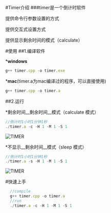 #Timer介绍
###timer是一个倒计时软件

提供命令行参数设置的方式

提供交互式设置方式

提供显示剩余时间的模式（calculate）

#使用
##1.编译软件

*__windows__
```javascript
g++ timer.cpp -o timer.exe
```
*__mac__(timer.a为mac编译过的程序，可以直接使用)
```javascript
g++ timer.cpp -o timer.a
```

##2.运行

*剩余时间__剩余时间__模式（calculate 模式）
```javascript
//倒计时1小时1分钟1秒
./timer.a -c -H 1 -M 1 -S 1
```
![TIMER](https://github.com/Lainton/Timer/tree/master/images/calculate.png)

*不显示__剩余时间__模式（sleep 模式）
```javascript
//倒计时1小时1分钟1秒
./timer.a -s -H 1 -M 1 -S 1
```
![TIMER](https://github.com/Lainton/Timer/tree/master/images/sleep.png)




#快速上手
```javascript
  //compile
  g++ timer.cpp -o timer.a
  //run 
  ./timer.a -c -H 1 -M 1 -S 1
```